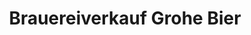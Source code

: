 ---
title: "Brauereiverkauf Grohe Bier"
url: /darmstadt/brauereiverkauf-grohe-bier/
shop: Spirituosen
---